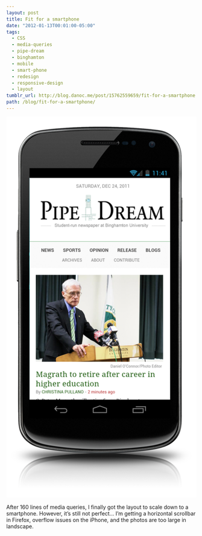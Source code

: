 ```yaml
---
layout: post
title: Fit for a smartphone
date: "2012-01-13T00:01:00-05:00"
tags:
  - CSS
  - media-queries
  - pipe-dream
  - binghamton
  - mobile
  - smart-phone
  - redesign
  - responsive-design
  - layout
tumblr_url: http://blog.danoc.me/post/15762559659/fit-for-a-smartphone
path: /blog/fit-for-a-smartphone/
---
```


![Pipe Dream on an Android device](./pd-android.png)

After 160 lines of media queries, I finally got the layout to scale down to a smartphone. However, it’s still not perfect... I’m getting a horizontal scrollbar in Firefox, overflow issues on the iPhone, and the photos are too large in landscape.
